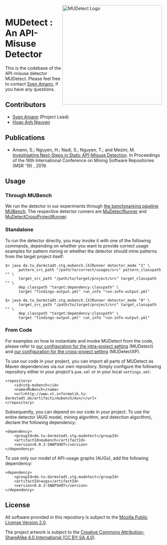 <img align="right" width="320" height="320" alt="MUDetect Logo" src="./meta/logo.png?raw=true" />

# MUDetect : An API-Misuse Detector

This is the codebase of the API-misuse detector MUDetect. Please feel free to contact [Sven Amann](http://www.stg.tu-darmstadt.de/staff/sven_amann), if you have any questions.

## Contributors

* [Sven Amann](http://www.stg.tu-darmstadt.de/staff/sven_amann) (Project Lead)
* [Hoan Anh Nguyen](https://sites.google.com/site/nguyenanhhoan)

## Publications

* Amann, S.; Nguyen, H.; Nadi, S.; Nguyen, T.; and Mezini, M. [Investigating Next-Steps in Static API-Misuse Detection](http://sven-amann.de/publications/mudetect-msr19.pdf). In Proceedings of the 16th International Conference on Mining Software Repositories (MSR '19) , 2019. 

## Usage

### Through MUBench

We run the detector in our experiments through [the benchmarking pipeline MUBench](https://github.com/stg-tud/MUBench).
The respective detector runners are [MuDetectRunner](./src/de/tu_darmstadt/stg/mubench/MuDetectRunner.java) and [MuDetectCrossProjectRunner](./src/de/tu_darmstadt/stg/mubench/MuDetectCrossProjectRunner.java).

### Standalone

To run the detector directly, you may invoke it with one of the following commands, depending on whether you want to provide correct usage examples for pattern mining or whether the detector should mine patterns from the target project itself:

    $> java de.tu_darmstadt.stg.mubench.[X]Runner detector_mode "1" \
          pattern_src_path "/path/to/correct/usages/src" pattern_classpath "" \
          target_src_path "/path/to/target/project/src" target_classpath "" \
          dep_classpath "target:dependency:classpath" \
          target "findings-output.yml" run_info "run-info-output.yml"

    $> java de.tu_darmstadt.stg.mubench.[X]Runner detector_mode "0" \
          target_src_path "/path/to/target/project/src" target_classpath "" \
          dep_classpath "target:dependency:classpath" \
          target "findings-output.yml" run_info "run-info-output.yml"

### From Code

For examples on how to instantiate and invoke MUDetect from the code, please refer to
[our configuration for the intra-project setting](./src/de/tu_darmstadt/stg/mubench/IntraProjectStrategy.java) (MUDetect) and
[our configuration for the cross-project setting](./src/de/tu_darmstadt/stg/mubench/CrossProjectStrategy.java) (MUDetectXP).

To use our code in your project, you can import all parts of MUDetect as Maven dependencies via our own repository.
Simply configure the following repository either in your project's `pom.xml` or in your local `settings.xml`:

    <repository>
        <id>stg-mubench</id>
        <name>MuBench</name>
        <url>http://www.st.informatik.tu-darmstadt.de/artifacts/mubench/mvn/</url>
    </repository>

Subsequently, you can depend on our code in your project.
To use the entire detector (AUG model, mining algorithm, and detection algorithm), declare the following dependency:

    <dependency>
        <groupId>de.tu-darmstadt.stg.mudetect</groupId>
        <artifactId>mubench</artifactId>
        <version>0.0.3-SNAPSHOT</version>
    </dependency>

To use only our model of API-usage graphs (AUGs), add the following dependency:

    <dependency>
        <groupId>de.tu-darmstadt.stg.mudetect</groupId>
        <artifactId>augs</artifactId>
        <version>0.0.3-SNAPSHOT</version>
    </dependency>

## License

All software provided in this repository is subject to the [Mozilla Public License Version 2.0](LICENSE.txt).

The project artwork is subject to the [Creative Commons Attribution-ShareAlike 4.0 International (CC BY-SA 4.0)](https://creativecommons.org/licenses/by-sa/4.0/).
